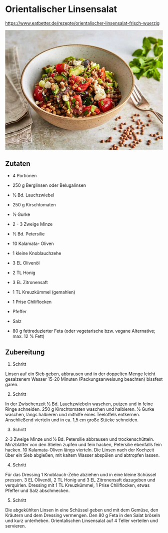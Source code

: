 # Orientalischer Linsensalat

https://www.eatbetter.de/rezepte/orientalischer-linsensalat-frisch-wuerzig

![](../_bilder/OrientalischerLinsensalat.jpg)

## Zutaten

- 4 Portionen

- 250 g Berglinsen oder Belugalinsen

- ½ Bd. Lauchzwiebel

- 250 g Kirschtomaten

- ½ Gurke

- 2 - 3 Zweige Minze

- ½ Bd. Petersilie

- 10 Kalamata- Oliven

- 1 kleine Knoblauchzehe

- 3 EL Olivenöl

- 2 TL Honig

- 3 EL Zitronensaft

- 1 TL Kreuzkümmel (gemahlen)

- 1 Prise Chiliflocken

- Pfeffer

- Salz

- 80 g fettreduzierter Feta (oder vegetarische bzw. vegane Alternative; max. 12 % Fett)

## Zubereitung

1. Schritt

Linsen auf ein Sieb geben, abbrausen und in der doppelten Menge leicht 
gesalzenem Wasser 15-20 Minuten (Packungsanweisung beachten) bissfest 
garen.

2. Schritt

In der Zwischenzeit ½ Bd. Lauchzwiebeln waschen, putzen und in feine Ringe 
schneiden. 250 g Kirschtomaten waschen und halbieren. ½ Gurke waschen, längs halbieren und mithilfe eines Teelöffels entkernen. Anschließend vierteln und in ca. 1,5 cm große Stücke schneiden.

3. Schritt

2-3 Zweige Minze und ½ Bd. Petersilie abbrausen und trockenschütteln. Minzblätter von den Stielen zupfen und fein hacken, Petersilie ebenfalls fein hacken. 10 Kalamata-Oliven längs vierteln. Die Linsen nach der Kochzeit über ein Sieb abgießen, mit kaltem Wasser abspülen und abtropfen lassen.

4. Schritt

Für das Dressing 1 Knoblauch-Zehe abziehen und in eine kleine Schüssel pressen. 3 EL Olivenöl, 2 TL Honig und 3 EL Zitronensaft dazugeben und verquirlen. Dressing mit 1 TL Kreuzkümmel, 1 Prise Chiliflocken, etwas Pfeffer und Salz abschmecken.

5. Schritt

Die abgekühlten Linsen in eine Schüssel geben und mit dem Gemüse, den Kräutern und dem Dressing vermengen. Den 80 g Feta in den Salat bröseln und kurz unterheben. Orientalischen Linsensalat auf 4 Teller verteilen und servieren.
